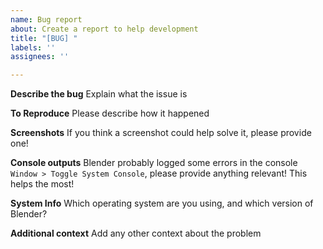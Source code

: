 ```yaml
---
name: Bug report
about: Create a report to help development
title: "[BUG] "
labels: ''
assignees: ''

---
```


**Describe the bug**
Explain what the issue is

**To Reproduce**
Please describe how it happened

**Screenshots**
If you think a screenshot could help solve it, please provide one!

**Console outputs**
Blender probably logged some errors in the console `Window > Toggle System Console`, please provide anything relevant! This helps the most!

**System Info**
Which operating system are you using, and which version of Blender?

**Additional context**
Add any other context about the problem
